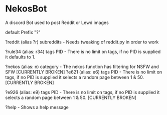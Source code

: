 # NekosBot
 A discord Bot used to post Reddit or Lewd images

default Prefix "?"

?reddit (alias ?r) subreddits - Needs tweaking of reddit.py in order to work

?rule34 (alias: r34) tags PID - There is no limit on tags, if no PID is supplied it defaults to 1.

?nekos (alias: n) category - The nekos function has filtering for NSFW and SFW
[CURRENTLY BROKEN]
?e621 (alias: e6) tags PID - There is no limit on tags, if no PID is supplied it selects a random page between 1 & 50. [CURRENTLY BROKEN]

?e926 (alias: e9) tags PID - There is no limit on tags, if no PID is supplied it selects a random page between 1 & 50. [CURRENTLY BROKEN]

?help - Shows a help message
